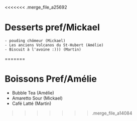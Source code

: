 <<<<<<< .merge_file_a25692
# Desserts pref/Mickael
    - pouding chômeur (Mickael)
    - Les anciens Volcanos du St-Hubert (Amélie)
    - Biscuit à l'avoine :))) (Martin)
=======
# Boissons Pref/Amélie
 - Bubble Tea (Amélie)
 - Amaretto Sour (Mickael)
 - Café Latté (Martin)
>>>>>>> .merge_file_a14084
